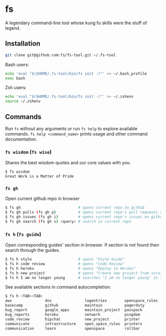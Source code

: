 fs
==========================================================================

A legendary command-line tool whose kung fu skills were the stuff of legend.


## Installation

```bash
git clone git@github.com:fs/fs-tool.git ~/.fs-tool
```

Bash users:

```bash
echo 'eval "$($HOME/.fs-tool/bin/fs init -)"' >> ~/.bash_profile
exec bash
```

Zsh users:

```bash
echo 'eval "$($HOME/.fs-tool/bin/fs init -)"' >> ~/.zshenv
source ~/.zshenv
```


## Commands

Run `fs` without any arguments or run `fs help` to explore available commands.
`fs help <command_name>` prints usage and other command documentation.

### `fs wisdom` (`fs wise`)

Shares the best wisdom quotes and our core values with you.

```bash
$ fs wisdom
Great Work is a Matter of Pride
```

### `fs gh`

Open current github repo in browser

```bash
$ fs gh                          # opens current repo on github
$ fs gh pulls (fs gh p)          # opens current repo's pull requests on github
$ fs gh issues (fs gh i)         # opens current repo's issues on github
$ fs gh search (fs gh s) <query> # search in current repo
```

### `fs h` (`fs guide`)

Open corresponding guides' section in browser. If section is not found
then search through the guides.


```bash
$ fs h style                     # opens "Style Guide"
$ fs h code review               # opens "Code Review"
$ fs h heroku                    # opens "Deploy to Heroku"
$ fs h new project               # opens "Create new project from scratch"
$ fs h I am no longer young      # searches "I am no longer young" in the guides
```

See available sections in command autocompletion:

```bash
$ fs h <TAB><TAB>
aws               dns               logentries        openspace_rules   semaphore
basecamp          github            maintain          pagerduty         style
bug_report        google_apps       maintain_project  passpack          style_guide
bug_reports       heroku            network           pingdom           workflow
code_review       hipchat           new_project       printer
communicate       infrastructure    open_space_rules  printers
communication     learn             openspace         rollbar
```

